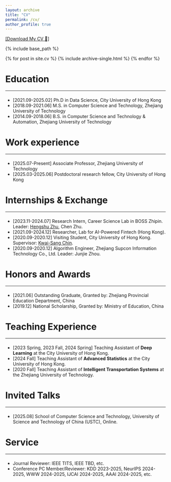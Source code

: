 ```yaml
---
layout: archive
title: "CV"
permalink: /cv/
author_profile: true
---
```


<a target="_blank" rel="noopener" href="https://www.hahahenha.net/static/CV/CV_HX.pdf">[Download My CV &#128196;]</a>

{% include base_path %}


{% for post in site.cv %}
  {% include archive-single.html %}
{% endfor %}

<!--
---
layout: archive
title: "CV"
permalink: /cv/
author_profile: true
redirect_from:
  - /resume
redirect_to: "https://www.hahahenha.net/static/CV/CV_HX.pdf"
---

{% include base_path %}

<script type="text/javascript">
  window.location.href = "{{ page.redirect_to }}";
</script>
-->

# Education
<hr style="margin-top: 8px; margin-bottom: 20px;">
<ul>
  <li>[2021.09-2025.02] Ph.D in Data Science, City University of Hong Kong</li>
  <li>[2018.09-2021.06] M.S. in Computer Science and Technology, Zhejiang University of Technology</li>
  <li>[2014.09-2018.06] B.S. in Computer Science and Technology & Automation, Zhejiang University of Technology</li>
</ul>


# Work experience
<hr style="margin-top: 8px; margin-bottom: 20px;">
<ul>
  <li>[2025.07-Present] Associate Professor, Zhejiang University of Technology </li>
  <li>[2025.03-2025.06] Postdoctoral research fellow, City University of Hong Kong </li>
</ul>




# Internships & Exchange
<hr style="margin-top: 8px; margin-bottom: 20px;">

<ul>
   <li>[2023.11-2024.07] Research Intern, Career Science Lab in BOSS Zhipin. Leader: <a target="_blank" rel="noopener" href="https://www.zhuhengshu.com/">Hengshu Zhu</a>, Chen Zhu.</li>
   <li>[2021.09-2024.12] Researcher, Lab for AI-Powered Fintech (Hong Kong). </li>
   <li>[2020.09-2020.12] Visiting Student, City University of Hong Kong. Supervisor: <a target="_blank" rel="noopener" href="https://scholars.cityu.edu.hk/en/persons/kwai-sang-chin">Kwai-Sang Chin</a>.</li>
   <li>[2020.09-2020.12] Algorithm Engineer, Zhejiang Supcon Information Technology Co., Ltd. Leader: Junjie Zhou. </li>
</ul>




# Honors and Awards
<hr style="margin-top: 8px; margin-bottom: 20px;">

<ul>
    <li>[2021.06] Outstanding Graduate, Granted by: Zhejiang Provincial Education Department, China </li>
    <li>[2019.12] National Scholarship, Granted by: Ministry of Education, China </li>
</ul>






# Teaching Experience
<hr style="margin-top: 8px; margin-bottom: 20px;">

<ul>
  <li>[2023 Spring, 2023 Fall, 2024 Spring] Teaching Assistant of <strong>Deep Learning</strong> at the City University of Hong Kong.</li>
  <li>[2024 Fall] Teaching Assistant of <strong>Advanced Statistics</strong> at the City University of Hong Kong.</li>
  <li>[2020 Fall] Teaching Assistant of <strong>Intelligent Transportation Systems</strong> at the Zhejiang University of Technology.</li>
</ul>


# Invited Talks
<hr style="margin-top: 8px; margin-bottom: 20px;">

<ul>
  <li>[2025.08] School of Computer Science and Technology, University of Science and Technology of China (USTC), Online.</li>
</ul>


# Service
<hr style="margin-top: 8px; margin-bottom: 20px;">
<div>
  <ul>
    <li>
      Journal Reviewer: IEEE TITS, IEEE TBD, etc.
    </li>
    <li>
      Conference PC Member/Reviewer: KDD 2023-2025, NeurIPS 2024-2025, WWW 2024-2025, IJCAI 2024-2025, AAAI 2024-2025, etc.
    </li>
  </ul>
</div>
